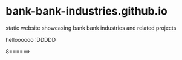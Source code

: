 # bank-bank-industries.github.io
static website showcasing bank bank industries and related projects

helloooooo :DDDDD

8======>
